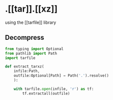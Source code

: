 # .[[tar]].[[xz]] 
using the [[tarfile]] library
## Decompress

```python
from typing import Optional
from pathlib import Path
import tarfile

def extract_tarxz(
    infile:Path, 
    outfile:Optional[Path] = Path('.').resolve()
	):

    with tarfile.open(infile, 'r') as tf:  
        tf.extractall(outfile)
```
